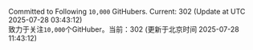 Committed to Following `10,000` GitHubers. Current: <!-- FOLLOWING_COUNT -->302<!-- FOLLOWING_COUNT --> (Update at UTC <!-- LAST_UPDATED -->2025-07-28 03:43:12<!-- LAST_UPDATED -->)<br>
致力于关注`10,000`个GitHuber。当前：<!-- FOLLOWING_COUNT -->302<!-- FOLLOWING_COUNT --> (更新于北京时间 <!-- LAST_UPDATED_CST -->2025-07-28 11:43:12<!-- LAST_UPDATED_CST -->)
